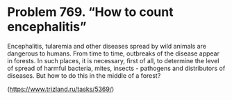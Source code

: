 # Problem 769. “How to count encephalitis”

Encephalitis, tularemia and other diseases spread by wild animals are dangerous to humans. From time to time, outbreaks of the disease appear in forests. In such places, it is necessary, first of all, to determine the level of spread of harmful bacteria, mites, insects - pathogens and distributors of diseases. But how to do this in the middle of a forest?

(https://www.trizland.ru/tasks/5369/)